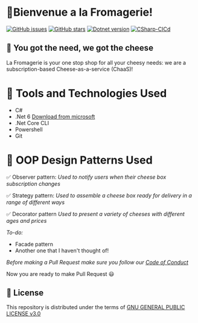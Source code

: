 # 📌Bienvenue a la Fromagerie!
[![GitHub issues](https://img.shields.io/github/issues/Evie-Skinner18/LaFromagerie)](https://github.com/Evie-Skinner18/LaFromagerie/issues)
[![GitHub stars](https://img.shields.io/github/stars/Evie-Skinner18/LaFromagerie)](https://github.com/Evie-Skinner18/LaFromagerie/stargazers)
[![Dotnet version](https://img.shields.io/badge/Dotnet-6-blue)](https://dotnet.microsoft.com/download/dotnet/6.0)
[![CSharp-CICd](https://github.com/Evie-Skinner18/LaFromagerie/actions/workflows/CSharp-CICd.yaml/badge.svg)](https://github.com/Evie-Skinner18/LaFromagerie/actions/workflows/CSharp-CICd.yaml)

## 📌 You got the need, we got the cheese
La Fromagerie is your one stop shop for all your cheesy needs: we are a subscription-based Cheese-as-a-service (ChaaS)!

# 📌 Tools and Technologies Used
- C#
- .Net 6 [Download from microsoft](https://dotnet.microsoft.com/download/dotnet/6.0)
- .Net Core CLI
- Powershell
- Git

# 📌 OOP Design Patterns Used
✅ Observer pattern:
_Used to notify users when their cheese box subscription changes_

✅ Strategy pattern:
_Used to assemble a cheese box ready for delivery in a range of different ways_

✅ Decorator pattern
_Used to present a variety of cheeses with different ages and prices_

*To-do:*
- Facade pattern
- Another one that I haven't thought of!

*Before making a Pull Request make sure you follow our [Code of Conduct](<add-link-here>)*

Now you are ready to make Pull Request 😃


## 📜 License
This repository is distributed under the terms of [GNU GENERAL PUBLIC LICENSE v3.0](<add-link-here>)
